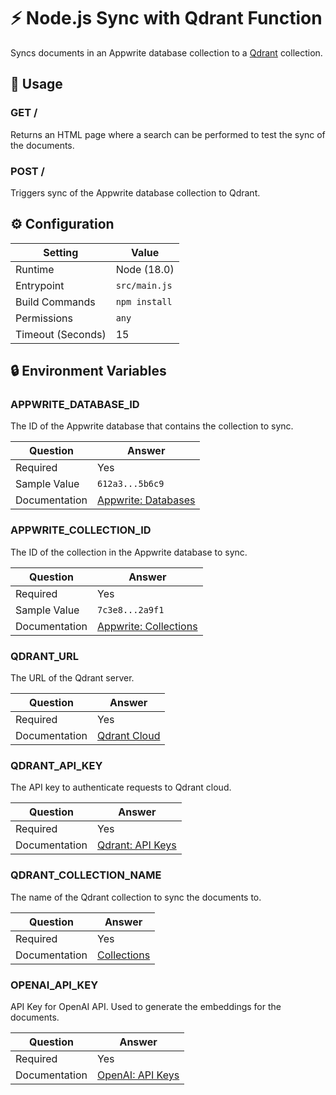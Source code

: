 # ⚡ Node.js Sync with Qdrant Function

Syncs documents in an Appwrite database collection to a [Qdrant](https://qdrant.tech/) collection.

## 🧰 Usage

### GET /

Returns an HTML page where a search can be performed to test the sync of the documents.

### POST /

Triggers sync of the Appwrite database collection to Qdrant.

## ⚙️ Configuration

| Setting           | Value         |
| ----------------- | ------------- |
| Runtime           | Node (18.0)   |
| Entrypoint        | `src/main.js` |
| Build Commands    | `npm install` |
| Permissions       | `any`         |
| Timeout (Seconds) | 15            |

## 🔒 Environment Variables

### APPWRITE_DATABASE_ID

The ID of the Appwrite database that contains the collection to sync.

| Question      | Answer                                                    |
| ------------- | --------------------------------------------------------- |
| Required      | Yes                                                       |
| Sample Value  | `612a3...5b6c9`                                           |
| Documentation | [Appwrite: Databases](https://appwrite.io/docs/databases) |

### APPWRITE_COLLECTION_ID

The ID of the collection in the Appwrite database to sync.

| Question      | Answer                                                                 |
| ------------- | ---------------------------------------------------------------------- |
| Required      | Yes                                                                    |
| Sample Value  | `7c3e8...2a9f1`                                                        |
| Documentation | [Appwrite: Collections](https://appwrite.io/docs/databases#collection) |

### QDRANT_URL

The URL of the Qdrant server.

| Question      | Answer                                                                                             |
| ------------- | -------------------------------------------------------------------------------------------------- |
| Required      | Yes                                                                                                |
| Documentation | [Qdrant Cloud](https://qdrant.tech/documentation/cloud/#getting-started-with-qdrant-managed-cloud) |

### QDRANT_API_KEY

The API key to authenticate requests to Qdrant cloud.

| Question      | Answer                                                                     |
| ------------- | -------------------------------------------------------------------------- |
| Required      | Yes                                                                        |
| Documentation | [Qdrant: API Keys](https://qdrant.tech/documentation/cloud/authentication) |

### QDRANT_COLLECTION_NAME

The name of the Qdrant collection to sync the documents to.

| Question      | Answer                                                                 |
| ------------- | ---------------------------------------------------------------------- |
| Required      | Yes                                                                    |
| Documentation | [Collections](https://qdrant.tech/documentation/concepts/collections/) |

### OPENAI_API_KEY

API Key for OpenAI API. Used to generate the embeddings for the documents.

| Question      | Answer                                                   |
| ------------- | -------------------------------------------------------- |
| Required      | Yes                                                      |
| Documentation | [OpenAI: API Keys](https://platform.openai.com/api-keys) |
